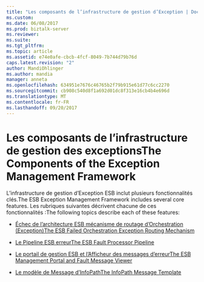 ```yaml
---
title: "Les composants de l’infrastructure de gestion d’Exception | Documents Microsoft"
ms.custom: 
ms.date: 06/08/2017
ms.prod: biztalk-server
ms.reviewer: 
ms.suite: 
ms.tgt_pltfrm: 
ms.topic: article
ms.assetid: e74e0afe-cbcb-4fcf-8049-7b744d79b76d
caps.latest.revision: "2"
author: MandiOhlinger
ms.author: mandia
manager: anneta
ms.openlocfilehash: 634951e7676c46765b2f79b915e61d77c6cc2270
ms.sourcegitcommit: cb908c540d8f1a692d01dc8f313e16cb4b4e696d
ms.translationtype: MT
ms.contentlocale: fr-FR
ms.lasthandoff: 09/20/2017
---
```

# <a name="the-components-of-the-exception-management-framework"></a><span data-ttu-id="531a9-102">Les composants de l’infrastructure de gestion des exceptions</span><span class="sxs-lookup"><span data-stu-id="531a9-102">The Components of the Exception Management Framework</span></span>
<span data-ttu-id="531a9-103">L’infrastructure de gestion d’Exception ESB inclut plusieurs fonctionnalités clés.</span><span class="sxs-lookup"><span data-stu-id="531a9-103">The ESB Exception Management Framework includes several core features.</span></span> <span data-ttu-id="531a9-104">Les rubriques suivantes décrivent chacune de ces fonctionnalités :</span><span class="sxs-lookup"><span data-stu-id="531a9-104">The following topics describe each of these features:</span></span>  
  
-   [<span data-ttu-id="531a9-105">Échec de l’architecture ESB mécanisme de routage d’Orchestration (Exception)</span><span class="sxs-lookup"><span data-stu-id="531a9-105">The ESB Failed Orchestration Exception Routing Mechanism</span></span>](../esb-toolkit/the-esb-failed-orchestration-exception-routing-mechanism.md)  
  
-   [<span data-ttu-id="531a9-106">Le Pipeline ESB erreur</span><span class="sxs-lookup"><span data-stu-id="531a9-106">The ESB Fault Processor Pipeline</span></span>](../esb-toolkit/the-esb-fault-processor-pipeline.md)  
  
-   [<span data-ttu-id="531a9-107">Le portail de gestion ESB et l’Afficheur des messages d’erreur</span><span class="sxs-lookup"><span data-stu-id="531a9-107">The ESB Management Portal and Fault Message Viewer</span></span>](../esb-toolkit/the-esb-management-portal-and-fault-message-viewer.md)  
  
-   [<span data-ttu-id="531a9-108">Le modèle de Message d’InfoPath</span><span class="sxs-lookup"><span data-stu-id="531a9-108">The InfoPath Message Template</span></span>](../esb-toolkit/the-infopath-message-template.md)